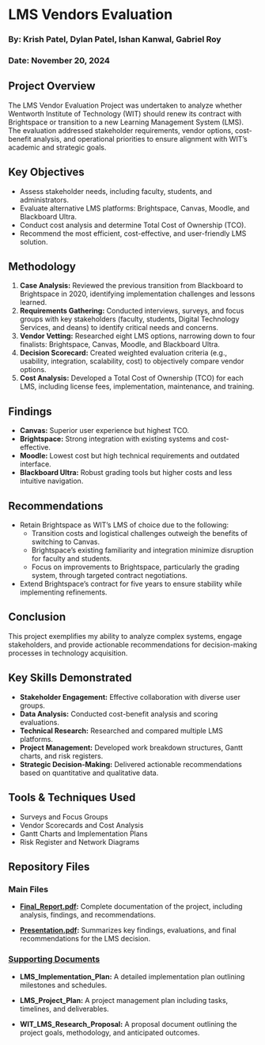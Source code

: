 # LMS Vendors Evaluation

### By: Krish Patel, Dylan Patel, Ishan Kanwal, Gabriel Roy  
### Date: November 20, 2024  

## Project Overview
The LMS Vendor Evaluation Project was undertaken to analyze whether Wentworth Institute of Technology (WIT) should renew its contract with Brightspace or transition to a new Learning Management System (LMS). The evaluation addressed stakeholder requirements, vendor options, cost-benefit analysis, and operational priorities to ensure alignment with WIT’s academic and strategic goals.

## Key Objectives
- Assess stakeholder needs, including faculty, students, and administrators.  
- Evaluate alternative LMS platforms: Brightspace, Canvas, Moodle, and Blackboard Ultra.  
- Conduct cost analysis and determine Total Cost of Ownership (TCO).  
- Recommend the most efficient, cost-effective, and user-friendly LMS solution.  

## Methodology
1. **Case Analysis:** Reviewed the previous transition from Blackboard to Brightspace in 2020, identifying implementation challenges and lessons learned.  
2. **Requirements Gathering:** Conducted interviews, surveys, and focus groups with key stakeholders (faculty, students, Digital Technology Services, and deans) to identify critical needs and concerns.
3. **Vendor Vetting:** Researched eight LMS options, narrowing down to four finalists: Brightspace, Canvas, Moodle, and Blackboard Ultra.
4. **Decision Scorecard:** Created weighted evaluation criteria (e.g., usability, integration, scalability, cost) to objectively compare vendor options.
5. **Cost Analysis:** Developed a Total Cost of Ownership (TCO) for each LMS, including license fees, implementation, maintenance, and training.  

## Findings
- **Canvas:** Superior user experience but highest TCO.  
- **Brightspace:** Strong integration with existing systems and cost-effective.  
- **Moodle:** Lowest cost but high technical requirements and outdated interface.  
- **Blackboard Ultra:** Robust grading tools but higher costs and less intuitive navigation.  

## Recommendations
- Retain Brightspace as WIT’s LMS of choice due to the following:  
  - Transition costs and logistical challenges outweigh the benefits of switching to Canvas.  
  - Brightspace’s existing familiarity and integration minimize disruption for faculty and students.  
  - Focus on improvements to Brightspace, particularly the grading system, through targeted contract negotiations.  
- Extend Brightspace’s contract for five years to ensure stability while implementing refinements.

## Conclusion
This project exemplifies my ability to analyze complex systems, engage stakeholders, and provide actionable recommendations for decision-making processes in technology acquisition.

## Key Skills Demonstrated
- **Stakeholder Engagement:** Effective collaboration with diverse user groups.  
- **Data Analysis:** Conducted cost-benefit analysis and scoring evaluations.  
- **Technical Research:** Researched and compared multiple LMS platforms.  
- **Project Management:** Developed work breakdown structures, Gantt charts, and risk registers.  
- **Strategic Decision-Making:** Delivered actionable recommendations based on quantitative and qualitative data.  

## Tools & Techniques Used
- Surveys and Focus Groups  
- Vendor Scorecards and Cost Analysis  
- Gantt Charts and Implementation Plans  
- Risk Register and Network Diagrams  

## Repository Files

### Main Files
- **[Final_Report.pdf](https://github.com/patelk1833/LMS-Vendors-Evaluation/blob/main/LMS_Evaluation_Final_Report.pdf):** Complete documentation of the project, including analysis, findings, and recommendations.

- **[Presentation.pdf](https://github.com/patelk1833/LMS-Vendors-Evaluation/blob/main/LMS_Evaluation_Presentation.pdf):** Summarizes key findings, evaluations, and final recommendations for the LMS decision.

### [Supporting Documents](https://github.com/patelk1833/LMS-Vendors-Evaluation/tree/main/Supporting%20Documents)
- **LMS_Implementation_Plan:** A detailed implementation plan outlining milestones and schedules.

- **LMS_Project_Plan:** A project management plan including tasks, timelines, and deliverables.

- **WIT_LMS_Research_Proposal:** A proposal document outlining the project goals, methodology, and anticipated outcomes.



